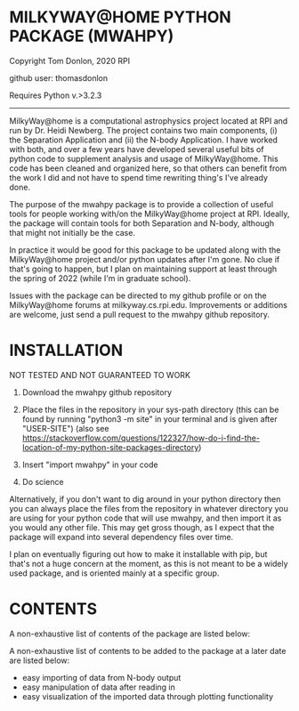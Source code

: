  MILKYWAY@HOME PYTHON PACKAGE (MWAHPY)
========================================

Copyright Tom Donlon, 2020 RPI

github user: thomasdonlon

Requires Python v.>3.2.3

-----------------------------------------

MilkyWay@home is a computational astrophysics project located at RPI and
run by Dr. Heidi Newberg. The project contains two main components,
(i) the Separation Application and (ii) the N-body Application. I have
worked with both, and over a few years have developed several useful bits of
python code to supplement analysis and usage of MilkyWay@home. This code has
been cleaned and organized here, so that others can benefit from the work I did
and not have to spend time rewriting thing's I've already done.

The purpose of the mwahpy package is to provide a collection of useful tools
for people working with/on the MilkyWay@home project at RPI. Ideally, the
package will contain tools for both Separation and N-body, although that might
not initially be the case.

In practice it would be good for this package to be updated along with the
MilkyWay@home project and/or python updates after I'm gone. No clue if that's
going to happen, but I plan on maintaining support at least through the spring
of 2022 (while I'm in graduate school).

Issues with the package can be directed to my github profile or on the
MilkyWay@home forums at milkyway.cs.rpi.edu. Improvements or additions are
welcome, just send a pull request to the mwahpy github repository.


INSTALLATION
========================================

NOT TESTED AND NOT GUARANTEED TO WORK

1. Download the mwahpy github repository

2. Place the files in the repository in your sys-path directory
(this can be found by running "python3 -m site" in your terminal
and is given after "USER-SITE")
(also see https://stackoverflow.com/questions/122327/how-do-i-find-the-location-of-my-python-site-packages-directory)

3. Insert "import mwahpy" in your code

4. Do science

Alternatively, if you don't want to dig around in your python directory then
you can always place the files from the repository in whatever directory you
are using for your python code that will use mwahpy, and then import it as you
would any other file. This may get gross though, as I expect that the package
will expand into several dependency files over time.

I plan on eventually figuring out how to make it installable with pip, but
that's not a huge concern at the moment, as this is not meant to be a
widely used package, and is oriented mainly at a specific group.

CONTENTS
========================================

A non-exhaustive list of contents of the package are listed below:

A non-exhaustive list of contents to be added to the package at a later
date are listed below:

 - easy importing of data from N-body output
 - easy manipulation of data after reading in
 - easy visualization of the imported data through plotting functionality

